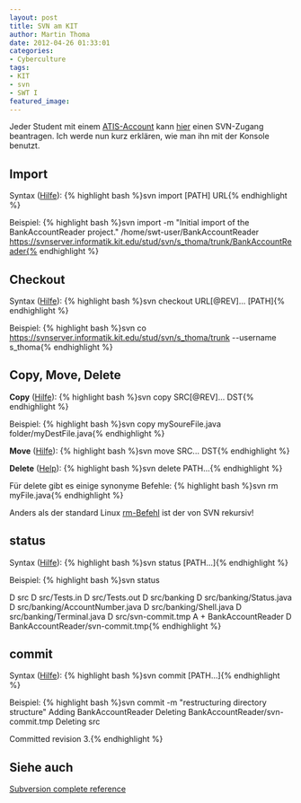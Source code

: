 ```yaml
---
layout: post
title: SVN am KIT
author: Martin Thoma
date: 2012-04-26 01:33:01
categories: 
- Cyberculture
tags: 
- KIT
- svn
- SWT I
featured_image: 
---
```

Jeder Student mit einem <a href="http://www.atis.uka.de/">ATIS-Account</a> kann <a href="http://www.atis.uka.de/1422.php">hier</a> einen SVN-Zugang beantragen. Ich werde nun kurz erklären, wie man ihn mit der Konsole benutzt.

<h2>Import</h2>
Syntax (<a href="http://svnbook.red-bean.com/en/1.6/svn.ref.svn.c.import.html">Hilfe</a>):
{% highlight bash %}svn import [PATH] URL{% endhighlight %}

Beispiel:
{% highlight bash %}svn import -m &quot;Initial import of the BankAccountReader project.&quot; /home/swt-user/BankAccountReader https://svnserver.informatik.kit.edu/stud/svn/s_thoma/trunk/BankAccountReader{% endhighlight %}

<h2>Checkout</h2>
Syntax (<a href="http://svnbook.red-bean.com/en/1.6/svn.ref.svn.c.checkout.html">Hilfe</a>):
{% highlight bash %}svn checkout URL[@REV]... [PATH]{% endhighlight %}

Beispiel:
{% highlight bash %}svn co https://svnserver.informatik.kit.edu/stud/svn/s_thoma/trunk --username s_thoma{% endhighlight %}

<h2>Copy, Move, Delete</h2>
<strong>Copy</strong> (<a href="http://svnbook.red-bean.com/en/1.6/svn.ref.svn.c.copy.html">Hilfe</a>):
{% highlight bash %}svn copy SRC[@REV]... DST{% endhighlight %}

Beispiel:
{% highlight bash %}svn copy mySoureFile.java folder/myDestFile.java{% endhighlight %}

<strong>Move</strong> (<a href="http://svnbook.red-bean.com/en/1.6/svn.ref.svn.c.move.html">Hilfe</a>):
{% highlight bash %}svn move SRC... DST{% endhighlight %}

<strong>Delete</strong> (<a href="http://svnbook.red-bean.com/en/1.7/svn.ref.svn.c.delete.html">Help</a>):
{% highlight bash %}svn delete PATH...{% endhighlight %}

Für delete gibt es einige synonyme Befehle:
{% highlight bash %}svn rm myFile.java{% endhighlight %}

Anders als der standard Linux <a href="http://linux.die.net/man/1/rm">rm-Befehl</a> ist der von SVN rekursiv!

<h2>status</h2>
Syntax (<a href="http://svnbook.red-bean.com/en/1.6/svn.ref.svn.c.status.html">Hilfe</a>):
{% highlight bash %}svn status [PATH...]{% endhighlight %}

Beispiel:
{% highlight bash %}svn status

D       src
D       src/Tests.in
D       src/Tests.out
D       src/banking
D       src/banking/Status.java
D       src/banking/AccountNumber.java
D       src/banking/Shell.java
D       src/banking/Terminal.java
D       src/svn-commit.tmp
A  +    BankAccountReader
D       BankAccountReader/svn-commit.tmp{% endhighlight %}

<h2>commit</h2>
Syntax (<a href="http://svnbook.red-bean.com/en/1.6/svn.ref.svn.c.commit.html">Hilfe</a>):
{% highlight bash %}svn commit [PATH...]{% endhighlight %}

Beispiel:
{% highlight bash %}svn commit -m &quot;restructuring directory structure&quot;
Adding         BankAccountReader
Deleting       BankAccountReader/svn-commit.tmp
Deleting       src

Committed revision 3.{% endhighlight %}

<h2>Siehe auch</h2>
<a href="http://svnbook.red-bean.com/en/1.6/svn.ref.html">Subversion complete reference</a>